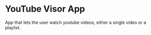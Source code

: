 # YouTube Visor App
App that lets the user watch youtube videos, either a single video or a playlist.
